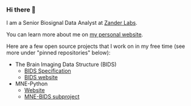 ### Hi there 👋

I am a Senior Biosignal Data Analyst at [Zander Labs](https://zanderlabs.com/).

You can learn more about me on [my personal website](https://stefanappelhoff.com/).

Here are a few open source projects that I work on in my free time (see more under "pinned repositories" below):

- The Brain Imaging Data Structure (BIDS)
    - [BIDS Specification](bids-specification.readthedocs.io/)
    - [BIDS website](https://bids.neuroimaging.io/)
- MNE-Python
    - [Website](https://mne.tools)
    - [MNE-BIDS subproject](https://mne.tools/mne-bids)

